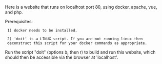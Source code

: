 
Here is a website that runs on localhost port 80, using docker, apache, vue, and php.

Prerequisites:

     1) docker needs to be installed.

     2) 'doit' is a LINUX script. If you are not running linux then 
     deconstruct this script for your docker commands as appropriate.


Run the script "doit" (options b, then r) to build and run this website, which should then be accessible via the browser at 'localhost'.
